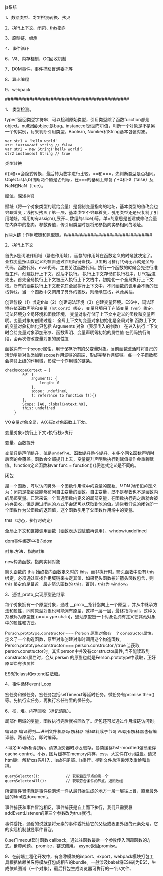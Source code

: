 js系统

1、数据类型、类型检测转换、拷贝

2、执行上下文、闭包、this指向

3、原型链、继承

4、事件循环

6、V8、内存机制、GC回收机制

7、DOM事件，事件捕获冒泡委托等

8、异步编程

9、webpack

##############################################


1、
类型检测。

typeof返回类型字符串，可以检测原始类型，引用类型除了函数function都是object。null返回object是bug。instanceof返回布尔值，判断一个对象是不是另一个的实例，用来判断引用类型。Boolean, Number和String基本包装对象。

    var str1 = 'hello world'
    str1 instanceof String // false
    var str2 = new String('hello world')
    str2 instanceof String // true

类型转换

if()和==会隐式转换，最后转为数字进行比较。==和===，先判断类型是否相同。Object.is(a,b)判断两个值是否相等，在===的基础上修复了+0和-0（false）及NaN和NaN（true）。

赋值、深浅拷贝

赋址（将一个对象类型的赋给变量）是复制变量指向的地址，基本类型的值改变也会跟着变；浅拷贝拷贝了第一层，基本类型不会跟着变，引用类型还是只复制了引用地址。常用的有assign(),展开...,数组的slice()等。单=的意思是创建或修改变量在内存中的指向。参数传值，传引用类型时是将形参指向实参相同的地址。

js两大链！作用域链和原型链。#################################


2、执行上下文

首先js是词法作用域（静态作用域），函数的作用域在函数定义的时候就决定了。查找变量按函数定义的位置通过作用域链查找。
js里的可执行代码无非就是全局代码，函数代码，eval代码。主要关注函数代码。执行一个函数的时候会先进行准备工作，创建执行上下文，然后才执行。
执行上下文存储在执行栈中，LIFO后进先出。首先全局执行上下文被压入执行上下文栈中，初始化一个全局执行上下文栈。所有的函数执行上下文都包在全局执行上下文中，不同函数的调用会不断的压栈弹栈。当一个函数中又调用了另外的函数，则继续压栈，以此类推。

创建阶段（1）绑定this（2）创建词法环境（3）创建变量环境。ES6中，词法环境存储函数声明和变量（let const）绑定，变量环境用于存储变量（var）绑定。词法环境分全局环境和函数环境。
变量对象存储了上下文中定义的函数和变量声明。变量对象的创建过程：
全局上下文的变量对象初始化是全局对象
函数上下文的变量对象初始化只包括 Arguments 对象（表示传入的参数）
在进入执行上下文时会给变量对象添加形参、函数声明、变量声明等初始的属性值
在代码执行阶段，会再次修改变量对象的属性值

函数内有一个scope属性，用于保存所有的父变量对象。当前函数激活时将自己的活动变量对象添加到scope作用域链的前端，形成完整作用域链。每一个子函数都会拷贝上级的作用域，形成一个作用域的链条。

    checkscopeContext = {
            AO: {
                arguments: {
                    length: 0
                },
                scope: undefined,
                f: reference to function f(){}
            },
            Scope: [AO, globalContext.VO],
            this: undefined
        }
VO变量对象全局，AO活动对象函数上下文。

变量对象>执行上下文>执行栈>执行


变量、函数提升

变量只是声明提升，值是undefine。函数提升整个提升，有多个同名函数声明时后面的会覆盖。函数会全部提升上去，变量提升声明后执行到赋值操作会重新赋值。function定义函数和var func = function(){}表达式定义是不同的。

闭包

是一个函数，可以访问另外一个函数作用域中的变量的函数。MDN 对闭包的定义为：闭包是指那些能够访问自由变量的函数。自由变量，既不是参数也不是函数内的局部变量。正常来说一个普通函数内定义的局部变量，在函数执行完之后就会被内存回收，但是通过闭包的方式不会还可以获取到他的值。通常我们说的闭包即一个函数作为父函数的返回值，这个函数引用了父函数作用域中的变量。

this（动态，执行时确定）

全局上下文和直接调用函数（函数表达式赋值再调用），window/undefined

dom事件绑定中指向dom

对象.方法，指向对象

new构造函数，指向实例对象

箭头函数的 this 始终指向函数定义时的 this，而非执行时。箭头函数中没有 this 绑定，必须通过查找作用域链来决定其值，如果箭头函数被非箭头函数包含，则 this 绑定的是最近一层非箭头函数的 this，否则，this为 window。

3、通过_proto_实现原型链继承

每个对象拥有一个原型对象，通过 __proto__指针指向上一个原型 ，并从中继承方法和属性，同时原型对象也可能拥有原型，这样一层一层，最终指向null。这种关系被称为原型链 (prototype chain)，通过原型链一个对象会拥有定义在其他对象中的属性和方法。


Person.prototype.constructor === Person
原型对象有一个constructor属性，定义了一个构造函数，原型对象创建对象时调用这个构造函数。
Person.prototype.constructor === person.constructor  //true
当获取person.constructor时，其实person中并没有constructor属性,当不能读取到constructor属性时，会从 person 的原型也就是Person.prototype中读取，正好原型中有该属性


ES6的class和extend语法糖。

4、事件循环event Loop

宏任务和微任务。宏任务包括setTimeout等延时任务。微任务有promise.then()等。先执行宏任务，再执行宏任务里的微任务。

6、栈，堆。内存回收（标记清除）。

局部作用域的变量，函数执行完后就被回收了。闭包还可以通过作用域链访问到。

编译器 编译得到二进制文件机器码
解释器 将ast转成字节码
v8既有解释器也有编译器，两者结合，即时编译。

7.域名dns解析得到ip，请求服务器时涉及缓存。协商缓存last-modified强制缓存cache-control。小js，图片缓存在memory内存，css，大文件在dist磁盘。请求html后，解析css先引入，js放在尾部。js串行。得到文件后渲染涉及重绘和重排。

    querySelector():            // 获取指定节点的第一个
    querySelectorAll():         // 获取符合条件的节点，返回数组

所谓事件冒泡就是事件像泡泡一样从最开始生成的地方一层一层往上冒，直至最外层的html或document。

事件捕获和事件冒泡相反，事件捕获是自上而下执行，我们只需要将addEventListener的第三个参数改为true就行。

事件委托，通俗的说就是将元素的事件委托给它的父级或者更外级的元素处理，它的实现机制就是事件冒泡。

8.setTimeout延时函数
callback，通过往函数最后一个参数传入回调函数的方式。嵌套问题。
promise，链式调用。
async返回promise。

9、在前端工程化开发中，有各种模块的import、export，webpack模块打包工具根据依赖关系将模块打包成相应的bundle。一般涉及babel将ES6转为ES5，生成依赖图谱（一个对象），最后打包生成浏览器可执行的一个js文件。